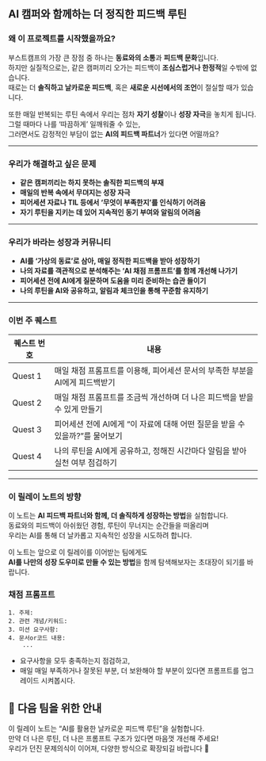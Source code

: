 ## AI 캠퍼와 함께하는 더 정직한 피드백 루틴

### 왜 이 프로젝트를 시작했을까요?

부스트캠프의 가장 큰 장점 중 하나는 **동료와의 소통**과 **피드백 문화**입니다.  
하지만 실질적으로는, 같은 캠퍼끼리 오가는 피드백이 **조심스럽거나 한정적**일 수밖에 없습니다.  
때로는 더 **솔직하고 날카로운 피드백**, 혹은 **새로운 시선에서의 조언**이 절실할 때가 있습니다.

또한 매일 반복되는 루틴 속에서 우리는 점차 **자기 성찰**이나 **성장 자극**을 놓치게 됩니다.  
그럴 때마다 나를 ‘따끔하게’ 일깨워줄 수 있는,  
그러면서도 감정적인 부담이 없는 **AI의 피드백 파트너**가 있다면 어떨까요?

---

### 우리가 해결하고 싶은 문제

- **같은 캠퍼끼리는 하지 못하는 솔직한 피드백의 부재**
- **매일의 반복 속에서 무뎌지는 성장 자극**
- **피어세션 자료나 TIL 등에서 ‘무엇이 부족한지’를 인식하기 어려움**
- **자기 루틴을 지키는 데 있어 지속적인 동기 부여와 알림의 어려움**

---

### 우리가 바라는 성장과 커뮤니티

- **AI를 ‘가상의 동료’로 삼아, 매일 정직한 피드백을 받아 성장하기**
- **나의 자료를 객관적으로 분석해주는 ‘AI 채점 프롬프트’를 함께 개선해 나가기**
- **피어세션 전에 AI에게 질문하며 도움을 미리 준비하는 습관 들이기**
- **나의 루틴을 AI와 공유하고, 알림과 체크인을 통해 꾸준함 유지하기**

---

### 이번 주 퀘스트

| 퀘스트 번호 | 내용                                                                         |
| ----------- | ---------------------------------------------------------------------------- |
| Quest 1     | 매일 채점 프롬프트를 이용해, 피어세션 문서의 부족한 부분을 AI에게 피드백받기 |
| Quest 2     | 매일 채점 프롬프트를 조금씩 개선하며 더 나은 피드백을 받을 수 있게 만들기    |
| Quest 3     | 피어세션 전에 AI에게 “이 자료에 대해 어떤 질문을 받을 수 있을까?”를 물어보기 |
| Quest 4     | 나의 루틴을 AI에게 공유하고, 정해진 시간마다 알림을 받아 실천 여부 점검하기  |

---

### 이 릴레이 노트의 방향

이 노트는 **AI 피드백 파트너와 함께, 더 솔직하게 성장하는 방법**을 실험합니다.  
동료와의 피드백이 아쉬웠던 경험, 루틴이 무너지는 순간들을 떠올리며  
우리는 AI를 통해 더 날카롭고 지속적인 성장을 시도하려 합니다.

이 노트는 앞으로 이 릴레이를 이어받는 팀에게도  
**AI를 나만의 성장 도우미로 만들 수 있는 방법**을 함께 탐색해보자는 초대장이 되기를 바랍니다.

### 채점 프롬프트

```
1. 주제:
2. 관련 개념/키워드:
3. 미션 요구사항:
4. 문서or코드 내용:
    ...
```

- 요구사항을 모두 충족하는지 점검하고,
- 매일 매일 부족하거나 잘못된 부분, 더 보완해야 할 부분이 있다면 프롬프트를 업그레이드 시켜봅시다.

## 🔁 다음 팀을 위한 안내

이 릴레이 노트는 “AI를 활용한 날카로운 피드백 루틴”을 실험합니다.  
만약 더 나은 루틴, 더 나은 프롬프트 구조가 있다면 마음껏 개선해 주세요!  
우리가 던진 문제의식이 이어져, 다양한 방식으로 확장되길 바랍니다 🙌
